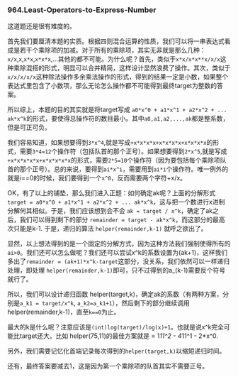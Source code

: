 ### 964.Least-Operators-to-Express-Number

这道题还是很有难度的。

首先我们要厘清本题的实质。根据四则混合运算的性质，我们可以将一串表达式看成是若干个乘除项的加减。对于所有的乘除项，其实无非就是那么几种：```x/x```,```x```,```x*x```,```x*x*x```,...其他的都不可能。为什么呢？首先，类似于```x*x/x*x**x/x/x```这种乘除混搭的形式，明显可以合并精简，这样设计显然浪费了操作。其次，类似于```x/x/x/x/x```这种除法操作多余乘法操作的形式，得到的结果一定是小数，如果整个表达式里包含了小数项，那么无论怎么操作都不可能得到最终target为整数的答案。

所以综上，本题的目的其实就是将target写成 ```a0*x^0 + a1*x^1 + a2*x^2 + ... ak*x^k```的形式，要使得总操作符的数目最小。其中```a0,a1,a2,...,ak```都是整系数，但是可正可负。

我们容易知道，如果想要得到```3*x^4```,就是写成```+x*x*x*x+x*x*x*x+x*x*x*x```的形式，需要```3*4=12```个操作符（包括队首的那个正号）。如果想要得到```2*x^5```,就是写成```+x*x*x*x*x+x*x*x*x*x```的形式，需要```2*5=10```个操作符（因为要包括每个乘除项队首的那个正号）。总的来说，要得到```ai*x^i```，需要用到```ai*i```个操作符。唯一例外的就是i==0的时候，我们要得到一个```x^0```，反而需要两个字符+x/x。

OK，有了以上的铺垫，那么我们进入正题：如何确定ak呢？上面的分解形式```target = a0*x^0 + a1*x^1 + a2*x^2 + ... ak*x^k```，这与把一个数进行x进制分解何其相似。于是，我们应该想到会不会 ```ak = target / x^k```，确定了ak之后，我们可以得到剩下的部分 ```remainder = target - ak*x^k```，而这部分的最高次只能是k-1. 于是，递归的算法 ```helper(remainder,k-1)``` 就呼之欲出了。

显然，以上想法得到的是一个固定的分解方式，因为这种方法我们强制使得所有的```ai>0```。我们还可以怎么做呢？我们还可以尝试x^k的系数设置为(ak+1)，这样我们多出了```remainder = (ak+1)*x^k-target```这部分，没关系，我们依然可以一样递归处理，即处理 ```helper(remainder,k-1)```即可，只不过得到的a_(k-1)需要反个符号就行了。

所以，我们可以设计递归函数 helper(target,k)，确定ak的系数（有两种方案，分别是```a_k1 = target/x^k```, ```a_k2=a_k1+1```），然后剩下的部分继续调用 helper(remainder,k-1)，直至```k==0```为止。

最大的k是什么呢？注意应该是```(int)log(target)/log(x)+1```。也就是说x^k完全可能比target还大。比如 helper(75,11)的最佳方案就是 = 1*11^2 - 4*11^1 - 2*x^0.

另外，我们需要记忆化首端记录每次得到的```helper(target,k)```以缩短递归时间。

还有，最终答案要减去1，这是因为第一个乘除项的队首其实不需要正号。
